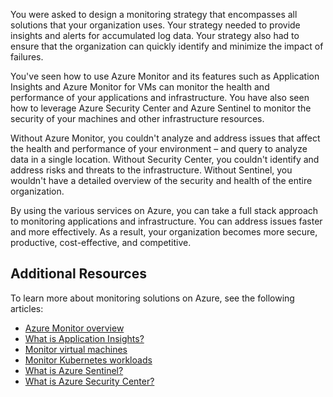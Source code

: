 You were asked to design a monitoring strategy that encompasses all solutions that your organization uses. Your strategy needed to provide insights and alerts for accumulated log data. Your strategy also had to ensure that the organization can quickly identify and minimize the impact of failures.

You've seen how to use Azure Monitor and its features such as Application Insights and Azure Monitor for VMs can monitor the health and performance of your applications and infrastructure. You have also seen how to leverage Azure Security Center and Azure Sentinel to monitor the security of your machines and other infrastructure resources.

Without Azure Monitor, you couldn't analyze and address issues that affect the health and performance of your environment – and query to analyze data in a single location. Without Security Center, you couldn't identify and address risks and threats to the infrastructure. Without Sentinel, you wouldn't have a detailed overview of the security and health of the entire organization.

By using the various services on Azure, you can take a full stack approach to monitoring applications and infrastructure. You can address issues faster and more effectively. As a result, your organization becomes more secure, productive, cost-effective, and competitive.

## Additional Resources

To learn more about monitoring solutions on Azure, see the following articles:

- [Azure Monitor overview](https://docs.microsoft.com/azure/azure-monitor/overview)
- [What is Application Insights?](https://docs.microsoft.com/azure/azure-monitor/app/app-insights-overview)
- [Monitor virtual machines](https://docs.microsoft.com/azure/azure-monitor/vm/monitor-vm-azure)
- [Monitor Kubernetes workloads](https://docs.microsoft.com/azure/azure-monitor/containers/container-insights-overview)
- [What is Azure Sentinel?](https://docs.microsoft.com/azure/sentinel/overview)
- [What is Azure Security Center?](https://azure.microsoft.com/services/security-center/)
